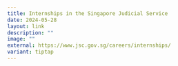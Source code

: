 ```yaml
---
title: Internships in the Singapore Judicial Service
date: 2024-05-28
layout: link
description: ""
image: ""
external: https://www.jsc.gov.sg/careers/internships/
variant: tiptap
---
```

